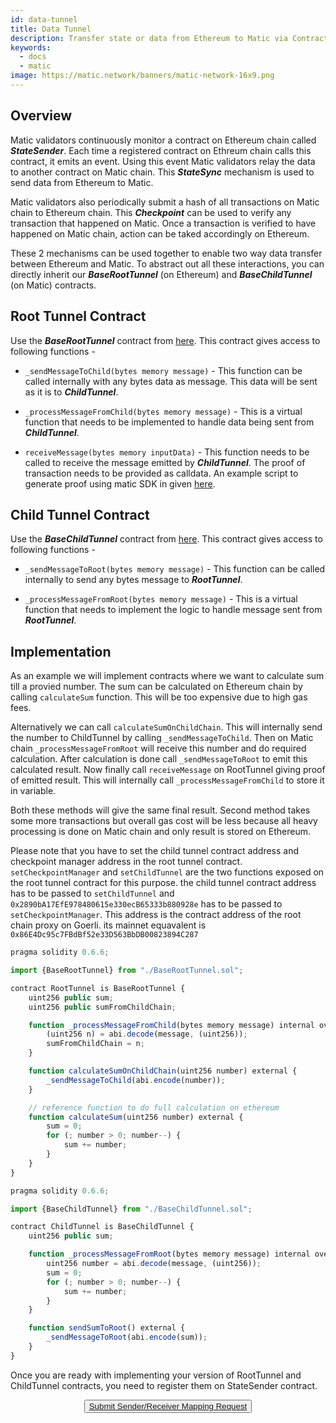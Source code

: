 ```yaml
---
id: data-tunnel
title: Data Tunnel
description: Transfer state or data from Ethereum to Matic via Contracts
keywords:
  - docs
  - matic
image: https://matic.network/banners/matic-network-16x9.png 
---
```


## Overview
Matic validators continuously monitor a contract on Ethereum chain called **_StateSender_**. Each time a registered contract on Ethreum chain calls this contract, it emits an event. Using this event Matic validators relay the data to another contract on Matic chain. This **_StateSync_** mechanism is used to send data from Ethereum to Matic.

Matic validators also periodically submit a hash of all transactions on Matic chain to Ethereum chain. This **_Checkpoint_** can be used to verify any transaction that happened on Matic. Once a transaction is verified to have happened on Matic chain, action can be taked accordingly on Ethereum.

These 2 mechanisms can be used together to enable two way data transfer between Ethereum and Matic. To abstract out all these interactions, you can directly inherit our **_BaseRootTunnel_** (on Ethereum) and **_BaseChildTunnel_** (on Matic) contracts.


## Root Tunnel Contract
Use the **_BaseRootTunnel_** contract from [here](https://github.com/maticnetwork/pos-portal/blob/master/contracts/tunnel/BaseRootTunnel.sol).
This contract gives access to following functions -
- `_sendMessageToChild(bytes memory message)` - This function can be called internally with any bytes data as message. This data will be sent as it is to **_ChildTunnel_**.

- `_processMessageFromChild(bytes memory message)` - This is a virtual function that needs to be implemented to handle data being sent from **_ChildTunnel_**.

- `receiveMessage(bytes memory inputData)` - This function needs to be called to receive the message emitted by **_ChildTunnel_**. The proof of transaction needs to be provided as calldata. An example script to generate proof using matic SDK in given [here](https://github.com/rahuldamodar94/matic-learn-pos/blob/tunnel/tunnel/exit.js).

## Child Tunnel Contract
Use the **_BaseChildTunnel_** contract from [here](https://github.com/maticnetwork/pos-portal/blob/master/contracts/tunnel/BaseChildTunnel.sol).
This contract gives access to following functions -
- `_sendMessageToRoot(bytes memory message)` - This function can be called internally to send any bytes message to **_RootTunnel_**.

- `_processMessageFromRoot(bytes memory message)` - This is a virtual function that needs to implement the logic to handle message sent from **_RootTunnel_**.

## Implementation
As an example we will implement contracts where we want to calculate sum till a provied number. The sum can be calculated on Ethereum chain by calling `calculateSum` function. This will be too expensive due to high gas fees.

Alternatively we can call `calculateSumOnChildChain`. This will internally send the number to ChildTunnel by calling `_sendMessageToChild`. Then on Matic chain `_processMessageFromRoot` will receive this number and do required calculation. After calculation is done call `_sendMessageToRoot` to emit this calculated result. Now finally call `receiveMessage` on RootTunnel giving proof of emitted result. This will internally call `_processMessageFromChild` to store it in variable.

Both these methods will give the same final result. Second method takes some more transactions but overall gas cost will be less because all heavy processing is done on Matic chain and only result is stored on Ethereum.

Please note that you have to set the child tunnel contract address and checkpoint manager address in the root tunnel contract. `setCheckpointManager` and `setChildTunnel` are the two functions exposed on the root tunnel contract for this purpose. the child tunnel contract address has to be passed to `setChildTunnel` and `0x2890bA17EfE978480615e330ecB65333b880928e` has to be passed to `setCheckpointManager`. This address is the contract address of the root chain proxy on Goerli. its mainnet equavalent is `0x86E4Dc95c7FBdBf52e33D563BbDB00823894C287`


```js
pragma solidity 0.6.6;

import {BaseRootTunnel} from "./BaseRootTunnel.sol";

contract RootTunnel is BaseRootTunnel {
    uint256 public sum;
    uint256 public sumFromChildChain;

    function _processMessageFromChild(bytes memory message) internal override {
        (uint256 n) = abi.decode(message, (uint256));
        sumFromChildChain = n;
    }

    function calculateSumOnChildChain(uint256 number) external {
        _sendMessageToChild(abi.encode(number));
    }

    // reference function to do full calculation on ethereum
    function calculateSum(uint256 number) external {
        sum = 0;
        for (; number > 0; number--) {
            sum += number;
        }
    }
}
```

```js
pragma solidity 0.6.6;

import {BaseChildTunnel} from "./BaseChildTunnel.sol";

contract ChildTunnel is BaseChildTunnel {
    uint256 public sum;

    function _processMessageFromRoot(bytes memory message) internal override {
        uint256 number = abi.decode(message, (uint256));
        sum = 0;
        for (; number > 0; number--) {
            sum += number;
        }
    }

    function sendSumToRoot() external {
        _sendMessageToRoot(abi.encode(sum));
    }
}
```

Once you are ready with implementing your version of RootTunnel and ChildTunnel contracts, you need to register them on StateSender contract.

<center>
<button className="btn btn-primary btn-md">
  <a href="/docs/develop/ethereum-matic/submit-mapping-request" style={{color: 'inherit'}}>
    Submit Sender/Receiver Mapping Request
  </a>
</button>
</center>
